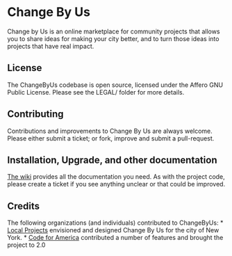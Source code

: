 # Change By Us

Change by Us is an online marketplace for community projects that allows you to share ideas for making your city better, and to turn those ideas into projects that have real impact. 


## License

The ChangeByUs codebase is open source, licensed under the Affero GNU Public License. Please see the LEGAL/ folder for more details.


## Contributing

Contributions and improvements to Change By Us are always welcome. Please either submit a ticket; or fork, improve and submit a pull-request.


## Installation, Upgrade, and other documentation

[The wiki](https://github.com/localprojects/Change-By-Us/wiki) provides all the documentation you need. As with the project code, please create a ticket if you see anything unclear or that could be improved.


## Credits

The following organizations (and individuals) contributed to ChangeByUs:
    * [Local Projects](http://localprojects.net) envisioned and designed Change By Us for the city of New York. 
    * [Code for America](http://codeforamerica.org) contributed a number of features and brought the project to 2.0 

